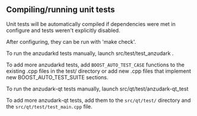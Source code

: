 Compiling/running unit tests
------------------------------------

Unit tests will be automatically compiled if dependencies were met in configure
and tests weren't explicitly disabled.

After configuring, they can be run with 'make check'.

To run the anzudarkd tests manually, launch src/test/test_anzudark .

To add more anzudarkd tests, add `BOOST_AUTO_TEST_CASE` functions to the existing
.cpp files in the test/ directory or add new .cpp files that
implement new BOOST_AUTO_TEST_SUITE sections.

To run the anzudark-qt tests manually, launch src/qt/test/anzudark-qt_test

To add more anzudark-qt tests, add them to the `src/qt/test/` directory and
the `src/qt/test/test_main.cpp` file.
